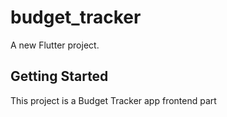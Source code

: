 # budget_tracker

A new Flutter project.

## Getting Started

This project is a Budget Tracker app frontend part
